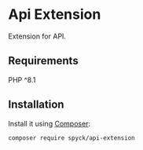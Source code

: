 # Api Extension

Extension for API. 

## Requirements
PHP ^8.1

## Installation
Install it using [Composer](https://getcomposer.org/):

```sh
composer require spyck/api-extension
```
